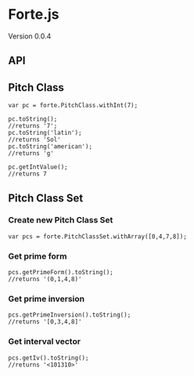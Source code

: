# Forte.js

Version 0.0.4

## API

## Pitch Class

    var pc = forte.PitchClass.withInt(7);

    pc.toString();
    //returns '7';
    pc.toString('latin');
    //returns 'Sol'
    pc.toString('american');
    //returns 'g'

    pc.getIntValue();
    //returns 7

## Pitch Class Set

### Create new Pitch Class Set

    var pcs = forte.PitchClassSet.withArray([0,4,7,8]);

### Get prime form

    pcs.getPrimeForm().toString();
    //returns '(0,1,4,8)'

### Get prime inversion

    pcs.getPrimeInversion().toString();
    //returns '[0,3,4,8]'

### Get interval vector

    pcs.getIv().toString();
    //returns '<101310>'
